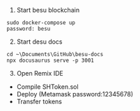 1. Start besu blockchain
```
sudo docker-compose up
password: besu
```

2. Start desu docs
```
cd ~\Documents\GitHub\besu-docs
npx docusaurus serve -p 3001
```

3. Open Remix IDE
 - Compile SHToken.sol
 - Deploy (Metamask password:12345678)
 - Transfer tokens

